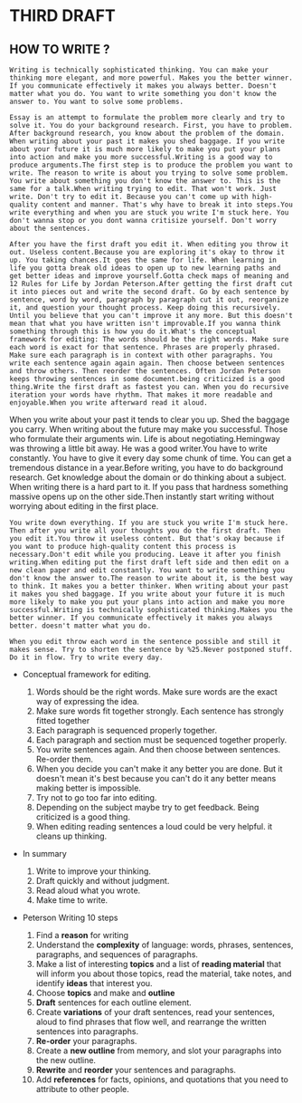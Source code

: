 # THIRD DRAFT

## HOW TO WRITE ?
    Writing is technically sophisticated thinking. You can make your thinking more elegant, and more powerful. Makes you the better winner. If you communicate effectively it makes you always better. Doesn't matter what you do. You want to write something you don't know the answer to. You want to solve some problems.

    Essay is an attempt to formulate the problem more clearly and try to solve it. You do your background research. First, you have to problem. After background research, you know about the problem of the domain. When writing about your past it makes you shed baggage. If you write about your future it is much more likely to make you put your plans into action and make you more successful.Writing is a good way to produce arguments.The first step is to produce the problem you want to write. The reason to write is about you trying to solve some problem. You write about something you don't know the answer to. This is the same for a talk.When writing trying to edit. That won't work. Just write. Don't try to edit it. Because you can't come up with high-quality content and manner. That's why have to break it into steps.You write everything and when you are stuck you write I'm stuck here. You don't wanna stop or you dont wanna critisize yourself. Don't worry about the sentences. 
    
    After you have the first draft you edit it. When editing you throw it out. Useless content.Because you are exploring it's okay to throw it up. You taking chances.It goes the same for life. When learning in life you gotta break old ideas to open up to new learning paths and get better ideas and improve yourself.Gotta check maps of meaning and 12 Rules for Life by Jordan Peterson.After getting the first draft cut it into pieces out and write the second draft. Go by each sentence by sentence, word by word, paragraph by paragraph cut it out, reorganize it, and question your thought process. Keep doing this recursively. Until you believe that you can't improve it any more. But this doesn't mean that what you have written isn't improvable.If you wanna think something through this is how you do it.What's the conceptual framework for editing: The words should be the right words. Make sure each word is exact for that sentence. Phrases are properly phrased. Make sure each paragraph is in context with other paragraphs. You write each sentence again again again. Then choose between sentences and throw others. Then reorder the sentences. Often Jordan Peterson keeps throwing sentences in some document.being criticized is a good thing.Write the first draft as fastest you can. When you do recursive iteration your words have rhythm. That makes it more readable and enjoyable.When you write afterward read it aloud.
When you write about your past it tends to clear you up. Shed the baggage you carry. When writing about the future may make you successful.
Those who formulate their arguments win. Life is about negotiating.Hemingway was throwing a little bit away. He was a good writer.You have to write constantly. You have to give it every day some chunk of time. You can get a tremendous distance in a year.Before writing, you have to do background research. Get knowledge about the domain or do thinking about a subject. When writing there is a hard part to it. If you pass that hardness something massive opens up on the other side.Then instantly start writing without worrying about editing in the first place.

    You write down everything. If you are stuck you write I'm stuck here. Then after you write all your thoughts you do the first draft. Then you edit it.You throw it useless content. But that's okay because if you want to produce high-quality content this process is necessary.Don't edit while you producing. Leave it after you finish writing.When editing put the first draft left side and then edit on a new clean paper and edit constantly. You want to write something you don't know the answer to.The reason to write about it, is the best way to think. It makes you a better thinker. When writing about your past it makes you shed baggage. If you write about your future it is much more likely to make you put your plans into action and make you more successful.Writing is technically sophisticated thinking.Makes you the better winner. If you communicate effectively it makes you always better. doesn't matter what you do.

    When you edit throw each word in the sentence possible and still it makes sense. Try to shorten the sentence by %25.Never postponed stuff. Do it in flow. Try to write every day.


- Conceptual framework for editing.
    1. Words should be the right words. Make sure words are the exact way of expressing the idea.
    2. Make sure words fit together strongly. Each sentence has strongly fitted together
    3. Each paragraph is sequenced properly together. 
    4. Each paragraph and section must be sequenced together properly. 
    5. You write sentences again. And then choose between sentences. Re-order them.
    6. When you decide you can't make it any better you are done. But it doesn't mean it's best because you can't do it any better means making better is impossible. 
    7. Try not to go too far into editing.
    8. Depending on the subject maybe try to get feedback. Being criticized is a good thing.
    9. When editing reading sentences a loud could be very helpful. it cleans up thinking.

- In summary
    1. Write to improve your thinking.
    2. Draft quickly and without judgment.
    3. Read aloud what you wrote.
    4. Make time to write.

- Peterson Writing 10 steps
    1. Find a **reason** for writing
    2. Understand the **complexity** of language: words, phrases, sentences, paragraphs, and sequences of paragraphs.
    3. Make a list of interesting **topics** and a list of **reading material** that will inform you about those topics, read the material, take notes, and identify **ideas** that interest you.
    4. Choose **topics** and make and **outline** 
    5. **Draft** sentences for each outline element.
    6. Create **variations** of your draft sentences, read your sentences, aloud to find phrases that flow well, and rearrange the written sentences into paragraphs.
    7. **Re-order** your paragraphs.
    8. Create a **new outline** from memory, and slot your paragraphs into the new outline.
    9. **Rewrite** and **reorder** your sentences and paragraphs.
    10. Add **references** for facts, opinions, and quotations that you need to attribute to other people.